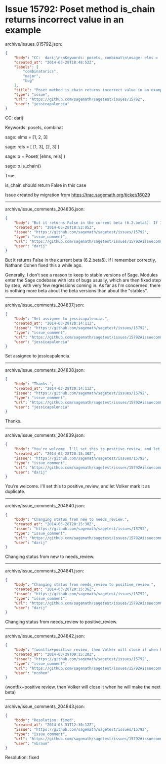 # Issue 15792: Poset method is_chain returns incorrect value in an example

archive/issues_015792.json:
```json
{
    "body": "CC:  darij\n\nKeywords: posets, combinat\n\nsage: elms = [1, 2, 3]\n\nsage: rels = [ [1, 3], [2, 3] ]\n\nsage: p = Poset( [elms, rels] )\n\nsage: p.is_chain()\n\nTrue\n\nis_chain should return False in this case\n\nIssue created by migration from https://trac.sagemath.org/ticket/16029\n\n",
    "created_at": "2014-03-28T18:48:52Z",
    "labels": [
        "combinatorics",
        "major",
        "bug"
    ],
    "title": "Poset method is_chain returns incorrect value in an example",
    "type": "issue",
    "url": "https://github.com/sagemath/sagetest/issues/15792",
    "user": "jessicapalencia"
}
```
CC:  darij

Keywords: posets, combinat

sage: elms = [1, 2, 3]

sage: rels = [ [1, 3], [2, 3] ]

sage: p = Poset( [elms, rels] )

sage: p.is_chain()

True

is_chain should return False in this case

Issue created by migration from https://trac.sagemath.org/ticket/16029





---

archive/issue_comments_204836.json:
```json
{
    "body": "But it returns False in the current beta (6.2.beta5). If I remember correctly, Nathann Cohen fixed this a while ago.\n\nGenerally, I don't see a reason to keep to stable versions of Sage. Modules enter the Sage codebase with lots of bugs usually, which are then fixed step by step, with very few regressions coming in. As far as I'm concerned, there is nothing more beta about the beta versions than about the \"stables\".",
    "created_at": "2014-03-28T18:52:05Z",
    "issue": "https://github.com/sagemath/sagetest/issues/15792",
    "type": "issue_comment",
    "url": "https://github.com/sagemath/sagetest/issues/15792#issuecomment-204836",
    "user": "darij"
}
```

But it returns False in the current beta (6.2.beta5). If I remember correctly, Nathann Cohen fixed this a while ago.

Generally, I don't see a reason to keep to stable versions of Sage. Modules enter the Sage codebase with lots of bugs usually, which are then fixed step by step, with very few regressions coming in. As far as I'm concerned, there is nothing more beta about the beta versions than about the "stables".



---

archive/issue_comments_204837.json:
```json
{
    "body": "Set assignee to jessicapalencia.",
    "created_at": "2014-03-28T20:14:11Z",
    "issue": "https://github.com/sagemath/sagetest/issues/15792",
    "type": "issue_comment",
    "url": "https://github.com/sagemath/sagetest/issues/15792#issuecomment-204837",
    "user": "jessicapalencia"
}
```

Set assignee to jessicapalencia.



---

archive/issue_comments_204838.json:
```json
{
    "body": "Thanks.",
    "created_at": "2014-03-28T20:14:11Z",
    "issue": "https://github.com/sagemath/sagetest/issues/15792",
    "type": "issue_comment",
    "url": "https://github.com/sagemath/sagetest/issues/15792#issuecomment-204838",
    "user": "jessicapalencia"
}
```

Thanks.



---

archive/issue_comments_204839.json:
```json
{
    "body": "You're welcome. I'll set this to positive_review, and let Volker mark it as duplicate.",
    "created_at": "2014-03-28T20:15:30Z",
    "issue": "https://github.com/sagemath/sagetest/issues/15792",
    "type": "issue_comment",
    "url": "https://github.com/sagemath/sagetest/issues/15792#issuecomment-204839",
    "user": "darij"
}
```

You're welcome. I'll set this to positive_review, and let Volker mark it as duplicate.



---

archive/issue_comments_204840.json:
```json
{
    "body": "Changing status from new to needs_review.",
    "created_at": "2014-03-28T20:15:30Z",
    "issue": "https://github.com/sagemath/sagetest/issues/15792",
    "type": "issue_comment",
    "url": "https://github.com/sagemath/sagetest/issues/15792#issuecomment-204840",
    "user": "darij"
}
```

Changing status from new to needs_review.



---

archive/issue_comments_204841.json:
```json
{
    "body": "Changing status from needs_review to positive_review.",
    "created_at": "2014-03-28T20:15:36Z",
    "issue": "https://github.com/sagemath/sagetest/issues/15792",
    "type": "issue_comment",
    "url": "https://github.com/sagemath/sagetest/issues/15792#issuecomment-204841",
    "user": "darij"
}
```

Changing status from needs_review to positive_review.



---

archive/issue_comments_204842.json:
```json
{
    "body": "(wontfix+positive review, then Volker will close it when he will make the next beta)",
    "created_at": "2014-03-29T09:15:20Z",
    "issue": "https://github.com/sagemath/sagetest/issues/15792",
    "type": "issue_comment",
    "url": "https://github.com/sagemath/sagetest/issues/15792#issuecomment-204842",
    "user": "ncohen"
}
```

(wontfix+positive review, then Volker will close it when he will make the next beta)



---

archive/issue_comments_204843.json:
```json
{
    "body": "Resolution: fixed",
    "created_at": "2014-03-31T12:30:12Z",
    "issue": "https://github.com/sagemath/sagetest/issues/15792",
    "type": "issue_comment",
    "url": "https://github.com/sagemath/sagetest/issues/15792#issuecomment-204843",
    "user": "vbraun"
}
```

Resolution: fixed
